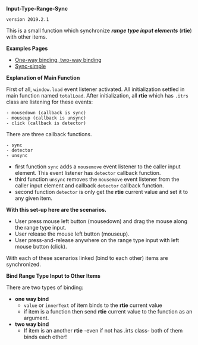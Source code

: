 
**Input-Type-Range-Sync**

`version 2019.2.1`
 
This is a small function which synchronize _**range type input elements**_ (**rtie**) with other items.

**Examples Pages**
- [One-way binding, two-way binding](https://caglarorhan.github.io/input-type-range-sync/example.html)
- [Sync-simple](https://caglarorhan.github.io/input-type-range-sync/sync-simple.html)

**Explanation of Main Function**

First of all, ``window.load`` event listener activated. All initialization settled in main function named ``totalLoad``.
After initialization, all **rtie** which has ``.itrs`` class are listening for these events: 

    - mousedown (callback is sync)
    - mouseup (callback is unsync)
    - click (callback is detector)

There are three callback functions.

    - sync
    - detector
    - unsync
 
 - first function ``sync`` adds a ``mousemove`` event listener to the caller input element. This event listener has ``detector`` callback function.
 - third function ``unsync`` removes the ``mousemove`` event listener from the caller input element and callback ``detector`` callback function.
 - second function ``detector`` is only get the **rtie** current value and set it to any given item.
    
**With this set-up here are the scenarios.**
- User press mouse left button (mousedown) and drag the mouse along the range type input.
- User release the mouse left button (mouseup).
- User press-and-release anywhere on the range type input with left mouse button (click).

With each of these scenarios linked (bind to each other) items are synchronized.

**Bind Range Type Input to Other Items**

There are two types of binding:
- **one way bind**
    - ``value`` or ``innerText`` of item binds to the **rtie** current value
    - if item is a function then send **rtie** current value to the function as an argument.
- **two way bind**
    - If item is an another **rtie** -even if not has .irts class- both of them binds each other! 




     
